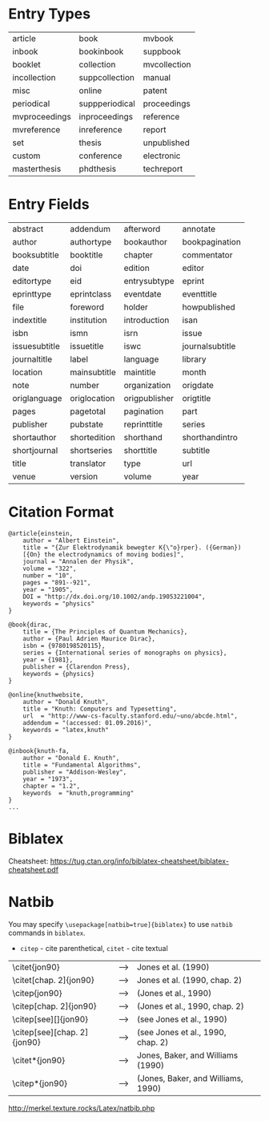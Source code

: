 # Entry Types

|               |                |              |
| ------------- | -------------- | ------------ |
| article       | book           | mvbook       |
| inbook        | bookinbook     | suppbook     |
| booklet       | collection     | mvcollection |
| incollection  | suppcollection | manual       |
| misc          | online         | patent       |
| periodical    | suppperiodical | proceedings  |
| mvproceedings | inproceedings  | reference    |
| mvreference   | inreference    | report       |
| set           | thesis         | unpublished  |
| custom        | conference     | electronic   |
| masterthesis  | phdthesis      | techreport   |
# Entry Fields
|               |              |               |                 |
| ------------- | ------------ | ------------- | --------------- |
| abstract      | addendum     | afterword     | annotate        |
| author        | authortype   | bookauthor    | bookpagination  |
| booksubtitle  | booktitle    | chapter       | commentator     |
| date          | doi          | edition       | editor          |
| editortype    | eid          | entrysubtype  | eprint          |
| eprinttype    | eprintclass  | eventdate     | eventtitle      |
| file          | foreword     | holder        | howpublished    |
| indextitle    | institution  | introduction  | isan            |
| isbn          | ismn         | isrn          | issue           |
| issuesubtitle | issuetitle   | iswc          | journalsubtitle |
| journaltitle  | label        | language      | library         |
| location      | mainsubtitle | maintitle     | month           |
| note          | number       | organization  | origdate        |
| origlanguage  | origlocation | origpublisher | origtitle       |
| pages         | pagetotal    | pagination    | part            |
| publisher     | pubstate     | reprinttitle  | series          |
| shortauthor   | shortedition | shorthand     | shorthandintro  |
| shortjournal  | shortseries  | shorttitle    | subtitle        |
| title         | translator   | type          | url             |
| venue         | version      | volume        | year            |
# Citation Format
```bibliography
@article{einstein,
    author = "Albert Einstein",
    title = "{Zur Elektrodynamik bewegter K{\"o}rper}. ({German})
    [{On} the electrodynamics of moving bodies]",
    journal = "Annalen der Physik",
    volume = "322",
    number = "10",
    pages = "891--921",
    year = "1905",
    DOI = "http://dx.doi.org/10.1002/andp.19053221004",
    keywords = "physics"
}

@book{dirac,
    title = {The Principles of Quantum Mechanics},
    author = {Paul Adrien Maurice Dirac},
    isbn = {9780198520115},
    series = {International series of monographs on physics},
    year = {1981},
    publisher = {Clarendon Press},
    keywords = {physics}
}

@online{knuthwebsite,
    author = "Donald Knuth",
    title = "Knuth: Computers and Typesetting",
    url  = "http://www-cs-faculty.stanford.edu/~uno/abcde.html",
    addendum = "(accessed: 01.09.2016)",
    keywords = "latex,knuth"
}

@inbook{knuth-fa,
    author = "Donald E. Knuth",
    title = "Fundamental Algorithms",
    publisher = "Addison-Wesley",
    year = "1973",
    chapter = "1.2",
    keywords  = "knuth,programming"
}
...
```

# Biblatex

Cheatsheet: https://tug.ctan.org/info/biblatex-cheatsheet/biblatex-cheatsheet.pdf

# Natbib
You may specify `\usepackage[natbib=true]{biblatex}` to use `natbib` commands in `biblatex`.

- `citep` - cite parenthetical, `citet` - cite textual

|                             |     |                                    |
| --------------------------- | --- | ---------------------------------- |
| \citet{jon90}               | --> | Jones et al. (1990)                |
| \citet[chap. 2]{jon90}      | --> | Jones et al. (1990, chap. 2)       |
| \citep{jon90}               | --> | (Jones et al., 1990)               |
| \citep[chap. 2]{jon90}      | --> | (Jones et al., 1990, chap. 2)      |
| \citep[see][]{jon90}        | --> | (see Jones et al., 1990)           |
| \citep[see][chap. 2]{jon90} | --> | (see Jones et al., 1990, chap. 2)  |
| \citet*{jon90}              | --> | Jones, Baker, and Williams (1990)  |
| \citep*{jon90}              | --> | (Jones, Baker, and Williams, 1990) |


http://merkel.texture.rocks/Latex/natbib.php
